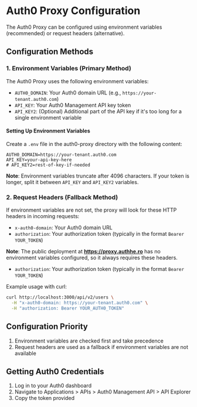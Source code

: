 # Auth0 Proxy Configuration

The Auth0 Proxy can be configured using environment variables (recommended) or request headers (alternative).

## Configuration Methods

### 1. Environment Variables (Primary Method)

The Auth0 Proxy uses the following environment variables:

- `AUTH0_DOMAIN`: Your Auth0 domain URL (e.g., `https://your-tenant.auth0.com`)
- `API_KEY`: Your Auth0 Management API key token
- `API_KEY2`: (Optional) Additional part of the API key if it's too long for a single environment variable

#### Setting Up Environment Variables

Create a `.env` file in the auth0-proxy directory with the following content:

```
AUTH0_DOMAIN=https://your-tenant.auth0.com
API_KEY=your-api-key-here
# API_KEY2=rest-of-key-if-needed
```

**Note**: Environment variables truncate after 4096 characters. If your token is longer, split it between `API_KEY` and `API_KEY2` variables.

### 2. Request Headers (Fallback Method)

If environment variables are not set, the proxy will look for these HTTP headers in incoming requests:

- `x-auth0-domain`: Your Auth0 domain URL
- `authorization`: Your authorization token (typically in the format `Bearer YOUR_TOKEN`)

**Note**: The public deployment at **https://proxy.authhe.ro** has no environment variables configured, so it always requires these headers.

- `authorization`: Your authorization token (typically in the format `Bearer YOUR_TOKEN`)

Example usage with curl:

```bash
curl http://localhost:3000/api/v2/users \
  -H "x-auth0-domain: https://your-tenant.auth0.com" \
  -H "authorization: Bearer YOUR_AUTH0_TOKEN"
```

## Configuration Priority

1. Environment variables are checked first and take precedence
2. Request headers are used as a fallback if environment variables are not available

## Getting Auth0 Credentials

1. Log in to your Auth0 dashboard
2. Navigate to Applications > APIs > Auth0 Management API > API Explorer
3. Copy the token provided
